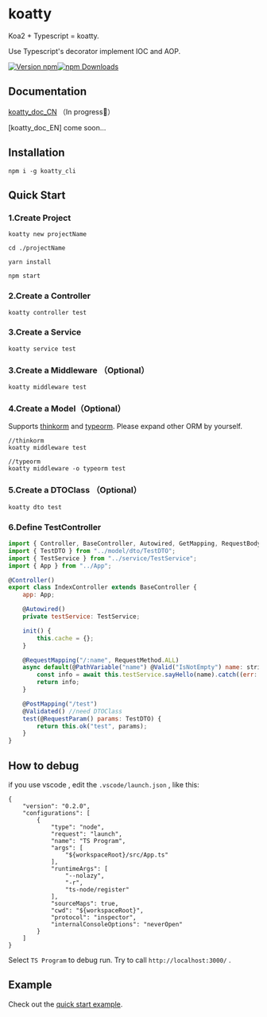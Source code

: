 # koatty
Koa2 + Typescript = koatty. 

Use Typescript's decorator implement IOC and AOP.

[![Version npm](https://img.shields.io/npm/v/koatty.svg?style=flat-square)](https://www.npmjs.com/package/koatty)[![npm Downloads](https://img.shields.io/npm/dm/koatty.svg?style=flat-square)](https://npmcharts.com/compare/koatty?minimal=true)


## Documentation

[koatty_doc_CN](https://koatty.github.io/koatty_doc/) （In progress💪）

[koatty_doc_EN] come soon...

## Installation

```shell
npm i -g koatty_cli
```

## Quick Start

### 1.Create Project

```shell
koatty new projectName

cd ./projectName

yarn install

npm start
```

### 2.Create a Controller
```shell
koatty controller test

```

### 3.Create a Service

```shell
koatty service test

```

### 3.Create a Middleware （Optional）

```shell
koatty middleware test

```
### 4.Create a Model（Optional）

Supports [thinkorm](https://github.com/thinkkoa/thinkorm) and [typeorm](https://github.com/typeorm/typeorm). Please expand other ORM by yourself.

```shell
//thinkorm
koatty middleware test

//typeorm
koatty middleware -o typeorm test

```

### 5.Create a DTOClass （Optional）

```shell
koatty dto test

```

### 6.Define TestController

```javascript
import { Controller, BaseController, Autowired, GetMapping, RequestBody, PathVariable, PostMapping, RequestMapping, RequestMethod, Valid } from "koatty";
import { TestDTO } from "../model/dto/TestDTO";
import { TestService } from "../service/TestService";
import { App } from "../App";

@Controller()
export class IndexController extends BaseController {
    app: App;

    @Autowired()
    private testService: TestService;

    init() {
        this.cache = {};
    }

    @RequestMapping("/:name", RequestMethod.ALL)
    async default(@PathVariable("name") @Valid("IsNotEmpty") name: string) {
        const info = await this.testService.sayHello(name).catch((err: any) => this.fail(err.message));
        return info;
    }

    @PostMapping("/test")
    @Validated() //need DTOClass
    test(@RequestParam() params: TestDTO) {
        return this.ok("test", params);
    }
}
```

## How to debug

if you use vscode , edit the `.vscode/launch.json` , like this: 
```
{
    "version": "0.2.0",
    "configurations": [
        {
            "type": "node",
            "request": "launch",
            "name": "TS Program",
            "args": [
                "${workspaceRoot}/src/App.ts" 
            ],
            "runtimeArgs": [
                "--nolazy",
                "-r",
                "ts-node/register"
            ],
            "sourceMaps": true,
            "cwd": "${workspaceRoot}",
            "protocol": "inspector",
            "internalConsoleOptions": "neverOpen"
        }
    ]
}
```
Select `TS Program` to debug run. Try to call `http://localhost:3000/` .

## Example

Check out the [quick start example][quick-example].

[quick-example]: https://github.com/thinkkoa/koatty_demo/




